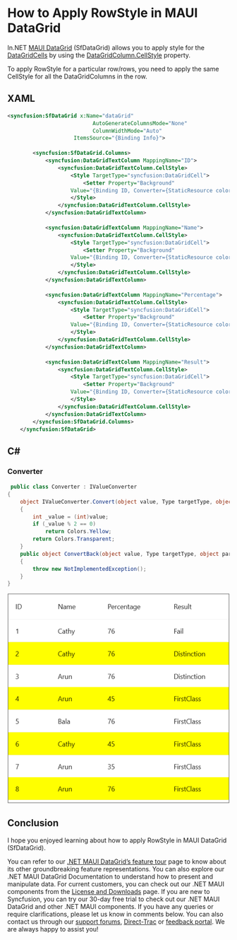 # How to Apply RowStyle in MAUI DataGrid
In.NET [MAUI DataGrid](https://www.syncfusion.com/maui-controls/maui-datagrid) (SfDataGrid) allows you to apply style for the [DataGridCells](https://help.syncfusion.com/cr/maui/Syncfusion.Maui.DataGrid.DataGridCell.html) by using the [DataGridColumn.CellStyle](https://help.syncfusion.com/cr/maui/Syncfusion.Maui.DataGrid.DataGridColumn.html#Syncfusion_Maui_DataGrid_DataGridColumn_CellStyle) property.

 To apply RowStyle for a particular row/rows, you need to apply the same CellStyle for all the DataGridColumns in the row.

## XAML
```XML
<syncfusion:SfDataGrid x:Name="dataGrid"
                           AutoGenerateColumnsMode="None"
                           ColumnWidthMode="Auto"
                     ItemsSource="{Binding Info}">

        <syncfusion:SfDataGrid.Columns>
            <syncfusion:DataGridTextColumn MappingName="ID">
                <syncfusion:DataGridTextColumn.CellStyle>
                    <Style TargetType="syncfusion:DataGridCell">                        
                        <Setter Property="Background" 
                    Value="{Binding ID, Converter={StaticResource colorConverter}}" />
                    </Style>
                </syncfusion:DataGridTextColumn.CellStyle>
            </syncfusion:DataGridTextColumn>

            <syncfusion:DataGridTextColumn MappingName="Name">
                <syncfusion:DataGridTextColumn.CellStyle>
                    <Style TargetType="syncfusion:DataGridCell">
                        <Setter Property="Background" 
                    Value="{Binding ID, Converter={StaticResource colorConverter}}" />
                    </Style>
                </syncfusion:DataGridTextColumn.CellStyle>
            </syncfusion:DataGridTextColumn>

            <syncfusion:DataGridTextColumn MappingName="Percentage">
                <syncfusion:DataGridTextColumn.CellStyle>
                    <Style TargetType="syncfusion:DataGridCell">
                        <Setter Property="Background" 
                    Value="{Binding ID, Converter={StaticResource colorConverter}}" />
                    </Style>
                </syncfusion:DataGridTextColumn.CellStyle>
            </syncfusion:DataGridTextColumn>

            <syncfusion:DataGridTextColumn MappingName="Result">
                <syncfusion:DataGridTextColumn.CellStyle>
                    <Style TargetType="syncfusion:DataGridCell">
                        <Setter Property="Background" 
                    Value="{Binding ID, Converter={StaticResource colorConverter}}" />
                    </Style>
                </syncfusion:DataGridTextColumn.CellStyle>
            </syncfusion:DataGridTextColumn>
        </syncfusion:SfDataGrid.Columns>
    </syncfusion:SfDataGrid>
```

## C#
### Converter
```C#
 public class Converter : IValueConverter
{
    object IValueConverter.Convert(object value, Type targetType, object parameter, CultureInfo info)
    {
        int _value = (int)value;
        if (_value % 2 == 0)
            return Colors.Yellow;
        return Colors.Transparent;
    }
    public object ConvertBack(object value, Type targetType, object parameter, CultureInfo culture)
    {
        throw new NotImplementedException();
    }
}
``` 
![RowStyleAppliedInDataGrid](CellStyleForDataGridColumn.png)
## Conclusion
I hope you enjoyed learning about how to apply RowStyle in MAUI DataGrid (SfDataGrid).

You can refer to our [.NET MAUI DataGrid’s feature tour](https://www.syncfusion.com/maui-controls/maui-datagrid) page to know about its other groundbreaking feature representations. You can also explore our .NET MAUI DataGrid Documentation to understand how to present and manipulate data.
For current customers, you can check out our .NET MAUI components from the [License and Downloads](https://www.syncfusion.com/account/downloads) page. If you are new to Syncfusion, you can try our 30-day free trial to check out our .NET MAUI DataGrid and other .NET MAUI components.
If you have any queries or require clarifications, please let us know in comments below. You can also contact us through our [support forums](https://www.syncfusion.com/forums), [Direct-Trac](https://support.syncfusion.com/account/login?ReturnUrl=%2Faccount%2Fconnect%2Fauthorize%2Fcallback%3Fclient_id%3Dc54e52f3eb3cde0c3f20474f1bc179ed%26redirect_uri%3Dhttps%253A%252F%252Fsupport.syncfusion.com%252Fagent%252Flogincallback%26response_type%3Dcode%26scope%3Dopenid%2520profile%2520agent.api%2520integration.api%2520offline_access%2520kb.api%26state%3D8db41f98953a4d9ba40407b150ad4cf2%26code_challenge%3DvwHoT64z2h21eP_A9g7JWtr3vp3iPrvSjfh5hN5C7IE%26code_challenge_method%3DS256%26response_mode%3Dquery) or [feedback portal](https://www.syncfusion.com/feedback/maui?control=sfdatagrid). We are always happy to assist you!
